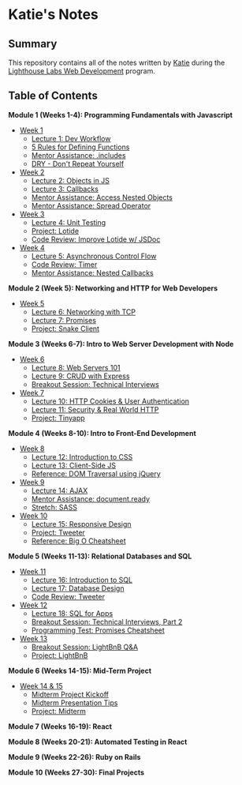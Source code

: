 # Katie's Notes

## Summary

This repository contains all of the notes written by [Katie](https://github.com/katiestruthers) during the [Lighthouse Labs Web Development](https://www.lighthouselabs.ca/en/web-development) program.

## Table of Contents
**Module 1 (Weeks 1-4): Programming Fundamentals with Javascript**
* [Week 1](/Week_1)
  * [Lecture 1: Dev Workflow](/Week_1/L1_Dev_Workflow.md)
  * [5 Rules for Defining Functions](/Week_1/5_Function_Rules.md)
  * [Mentor Assistance: .includes](/Week_1/MA_includes.md)
  * [DRY - Don't Repeat Yourself](/Week_1/Writing_DRY_Code.md)
* [Week 2](/Week_2)
  * [Lecture 2: Objects in JS](/Week_2/L2_Objects_in_JS.md)
  * [Lecture 3: Callbacks](/Week_2/L3_Callbacks.md)
  * [Mentor Assistance: Access Nested Objects](/Week_2/MA_access_nested_objects.md)
  * [Mentor Assistance: Spread Operator](/Week_2/MA_spread_operator.md)
* [Week 3](/Week_3)
  * [Lecture 4: Unit Testing](/Week_3/L4_Unit_Testing.md)
  * [Project: Lotide](https://github.com/katiestruthers/lotide)
  * [Code Review: Improve Lotide w/ JSDoc](/Week_3/CR_lotide.md)
* [Week 4](/Week_4)
  * [Lecture 5: Asynchronous Control Flow](/Week_4/L5_Async_Control_Flow.md)
  * [Code Review: Timer](/Week_4/CR_timer.md)
  * [Mentor Assistance: Nested Callbacks](/Week_4/MA_nested_callback_functions.md)

**Module 2 (Week 5): Networking and HTTP for Web Developers**
* [Week 5](/Week_5)
  * [Lecture 6: Networking with TCP](/Week_5/L6_Networking_with_TCP.md)
  * [Lecture 7: Promises](/Week_5/L7_Promises.md)
  * [Project: Snake Client](https://github.com/katiestruthers/snake-client)

**Module 3 (Weeks 6-7): Intro to Web Server Development with Node**
* [Week 6](/Week_6)
  * [Lecture 8: Web Servers 101](/Week_6/L8_Web_Servers.md)
  * [Lecture 9: CRUD with Express](/Week_6/L9_CRUD_with_Express.md)
  * [Breakout Session: Technical Interviews](/Week_6/Breakout_Tech_Interviews.md)
* [Week 7](/Week_7)
  * [Lecture 10: HTTP Cookies & User Authentication](/Week_7/L10_Cookies.md)
  * [Lecture 11: Security & Real World HTTP](/Week_7/L11_Security.md)
  * [Project: Tinyapp](https://github.com/katiestruthers/tinyapp)

**Module 4 (Weeks 8-10): Intro to Front-End Development**
* [Week 8](/Week_8)
  * [Lecture 12: Introduction to CSS](/Week_8/L12_CSS.md)
  * [Lecture 13: Client-Side JS](/Week_8/L13_Client_Side_JS.md)
  * [Reference: DOM Traversal using jQuery](/Week_8/DOM_Traversal_Cheatsheet.md)
* [Week 9](/Week_9)
  * [Lecture 14: AJAX](/Week_9/L14_AJAX.md)
  * [Mentor Assistance: document.ready](/Week_9/MA_document_ready.md)
  * [Stretch: SASS](/Week_9/Stretch_SASS.md)
* [Week 10](/Week_10)
  * [Lecture 15: Responsive Design](/Week_10/L15_Responsive_Design.md)
  * [Project: Tweeter](https://github.com/katiestruthers/tweeter)
  * [Reference: Big O Cheatsheet](/Week_10/Reference_Big_O.md)

**Module 5 (Weeks 11-13): Relational Databases and SQL**
* [Week 11](/Week_11)
  * [Lecture 16: Introduction to SQL](/Week_11/L16_SQL.md)
  * [Lecture 17: Database Design](/Week_11/L17_Database_Design.md)
  * [Code Review: Tweeter](/Week_11/CR_Tweeter.md)
* [Week 12](/Week_12)
  * [Lecture 18: SQL for Apps](/Week_12/L18_SQL_for_Apps.md)
  * [Breakout Session: Technical Interviews, Part 2](/Week_12/Breakout_Technical_Interviews_2.md)
  * [Programming Test: Promises Cheatsheet](/Week_12/Test_Review_Promises.md)
* [Week 13](/Week_13)
  * [Breakout Session: LightBnB Q&A](/Week_13/Breakout_LightBnB.md)
  * [Project: LightBnB](https://github.com/katiestruthers/LightBnB)

**Module 6 (Weeks 14-15): Mid-Term Project**
* [Week 14 & 15](/Week_14_15)
  * [Midterm Project Kickoff](/Week_14_15/Midterm_Kickoff.md)
  * [Midterm Presentation Tips](/Week_14_15/Midterm_Presentation_Tips.md)
  * [Project: Midterm](https://github.com/JacquelineMG/midterm)

**Module 7 (Weeks 16-19): React**

**Module 8 (Weeks 20-21): Automated Testing in React**

**Module 9 (Weeks 22-26): Ruby on Rails**

**Module 10 (Weeks 27-30): Final Projects**